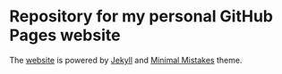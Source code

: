 # Repository for my personal GitHub Pages website

The [website](https://pvamadori.github.io) is powered by [Jekyll](https://jekyllrb.com) and [Minimal Mistakes](https://mademistakes.com/work/minimal-mistakes-jekyll-theme/) theme.
